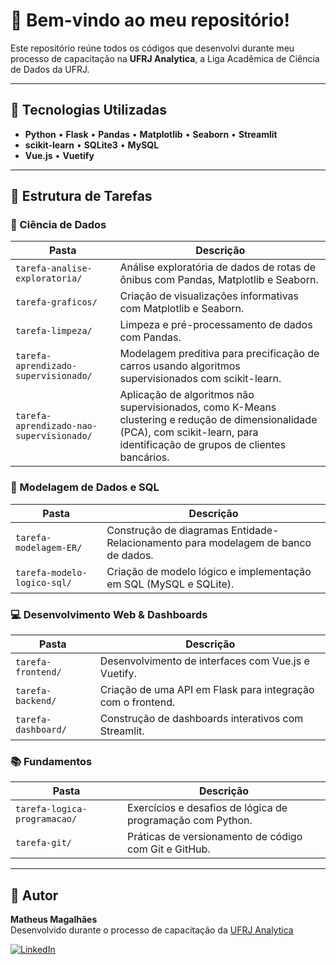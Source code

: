 # 👋 Bem-vindo ao meu repositório!

Este repositório reúne todos os códigos que desenvolvi durante meu processo de capacitação na **UFRJ Analytica**, a Liga Acadêmica de Ciência de Dados da UFRJ.

---

## 🚀 Tecnologias Utilizadas

- **Python** • **Flask** • **Pandas** • **Matplotlib** • **Seaborn** • **Streamlit**
- **scikit-learn** • **SQLite3** • **MySQL**
- **Vue.js** • **Vuetify**

---

## 📁 Estrutura de Tarefas

### 🧠 Ciência de Dados
| Pasta | Descrição |
|-------|-----------|
| `tarefa-analise-exploratoria/` | Análise exploratória de dados de rotas de ônibus com Pandas, Matplotlib e Seaborn. |
| `tarefa-graficos/` | Criação de visualizações informativas com Matplotlib e Seaborn. |
| `tarefa-limpeza/` | Limpeza e pré-processamento de dados com Pandas. |
| `tarefa-aprendizado-supervisionado/` | Modelagem preditiva para precificação de carros usando algoritmos supervisionados com scikit-learn. |
| `tarefa-aprendizado-nao-supervisionado/` | Aplicação de algoritmos não supervisionados, como K-Means clustering e redução de dimensionalidade (PCA), com scikit-learn, para identificação de grupos de clientes bancários. |

### 🧩 Modelagem de Dados e SQL
| Pasta | Descrição |
|-------|-----------|
| `tarefa-modelagem-ER/` | Construção de diagramas Entidade-Relacionamento para modelagem de banco de dados. |
| `tarefa-modelo-logico-sql/` | Criação de modelo lógico e implementação em SQL (MySQL e SQLite). |

### 💻 Desenvolvimento Web & Dashboards
| Pasta | Descrição |
|-------|-----------|
| `tarefa-frontend/` | Desenvolvimento de interfaces com Vue.js e Vuetify. |
| `tarefa-backend/` | Criação de uma API em Flask para integração com o frontend. |
| `tarefa-dashboard/` | Construção de dashboards interativos com Streamlit. |

### 📚 Fundamentos
| Pasta | Descrição |
|-------|-----------|
| `tarefa-logica-programacao/` | Exercícios e desafios de lógica de programação com Python. |
| `tarefa-git/` | Práticas de versionamento de código com Git e GitHub. |

---

## 📌 Autor

**Matheus Magalhães**  
Desenvolvido durante o processo de capacitação da [UFRJ Analytica](https://ufrjanalytica.com)

[![LinkedIn](https://img.shields.io/badge/LinkedIn-blue?logo=linkedin&logoColor=white)](https://www.linkedin.com/in/matheus-magalhães-6a356a282/)

